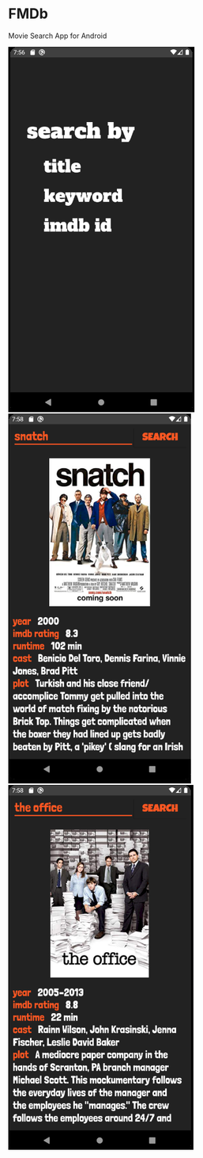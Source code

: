 # FMDb
Movie Search App for Android

![](https://github.com/mfurkany/FMDb/blob/master/mainMenu.PNG)
![](https://github.com/mfurkany/FMDb/blob/master/ss.PNG)
![](https://github.com/mfurkany/FMDb/blob/master/ss1.PNG)
